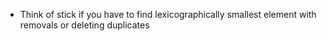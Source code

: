 - Think of stick if you have to find lexicographically smallest element with removals or deleting duplicates
